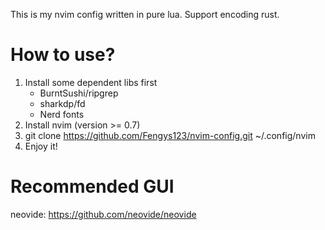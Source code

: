 This is my nvim config written in pure lua. Support encoding rust.

# How to use?
1. Install some dependent libs first
    - BurntSushi/ripgrep
    - sharkdp/fd
    - Nerd fonts  
2. Install nvim (version >= 0.7)
3. git clone https://github.com/Fengys123/nvim-config.git ~/.config/nvim
4. Enjoy it!

# Recommended GUI
neovide: https://github.com/neovide/neovide
